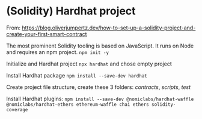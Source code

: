 # (Solidity) Hardhat project

From: https://blog.oliverjumpertz.dev/how-to-set-up-a-solidity-project-and-create-your-first-smart-contract

The most prominent Solidity tooling is based on JavaScript. It runs on Node and requires an npm project.
`npm init -y`

Initialize and Hardhat project
`npx hardhat` and chose empty project

Install Hardhat package
`npm install --save-dev hardhat`

Create project file structure, create these 3 folders: _contracts_, _scripts_, _test_

Install Hardhat plugins:
`npm install --save-dev @nomiclabs/hardhat-waffle @nomiclabs/hardhat-ethers ethereum-waffle chai ethers solidity-coverage`
